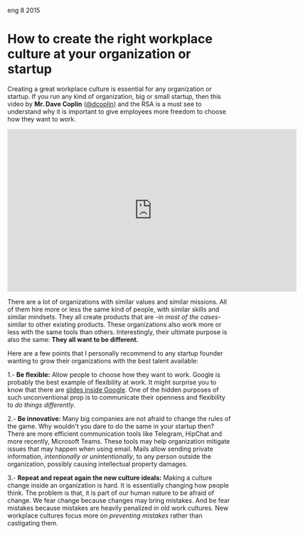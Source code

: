 <permalink>eng</permalink>
<month>8</month>
<year>2015</year>

# How to create the right workplace culture at your organization or startup

Creating a great workplace culture is essential for any organization or startup. If you run any kind of organization, big or small startup, then this video by **Mr. Dave Coplin** ([@dcoplin](https://twitter.com/dcoplin)) and the RSA is a must see to understand why it is important to give employees more freedom to choose how they want to work.

<div class="text-center"><iframe width="650" height="366" src="https://www.youtube.com/embed/G11t6XAIce0" frameborder="0" allowfullscreen></iframe></div>

There are a lot of organizations with similar values and similar missions. All of them hire more or less the same kind of people, with similar skills and similar mindsets. They all create products that are *-in most of the cases-* similar to other existing products. These organizations also work more or less with the same tools than others. Interestingly, their ultimate purpose is also the same: **They all want to be different.**

Here are a few points that I personally recommend to any startup founder wanting to grow their organizations with the best talent available:

1.- **Be flexible:** Allow people to choose how they want to work. Google is probably the best example of flexibility at work. It might surprise you to know that there are [slides inside Google](https://www.businessinsider.com/googles-office-slides-2012-5). One of the hidden purposes of such unconventional prop is to communicate their openness and flexibility to *do things differently*.

2.- **Be innovative:** Many big companies are not afraid to change the rules of the game. Why wouldn't you dare to do the same in your startup then? There are more efficient communication tools like Telegram, HipChat and more recently, Microsoft Teams. These tools may help organization mitigate issues that may happen when using email. Mails allow sending private information, *intentionally or unintentionally*, to any person outside the organization, possibly causing intellectual property damages.

3.- **Repeat and repeat again the new culture ideals:** Making a culture change inside an organization is hard. It is essentially changing how people think. The problem is that, it is part of our human nature to be afraid of change. We fear change because changes may bring mistakes. And be fear mistakes because mistakes are heavily penalized in old work cultures. New workplace cultures focus more on *preventing mistakes* rather than castigating them.

